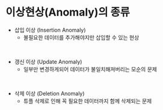 # 이상현상(Anomaly)의 종류

- 삽입 이상 (Insertion Anomaly)
  - 불필요한 데이터를 추가해야지만 삽입할 수 있는 현상

<br>

- 갱신 이상 (Update Anomaly)
  - 일부만 변경하게되어 데이터가 불일치해져버리는 모순의 문제

<br>

- 삭제 이상 (Deletion Anomaly)
  - 튜플 삭제로 인해 꼭 필요한 데이터까지 함께 삭제되는 문제
